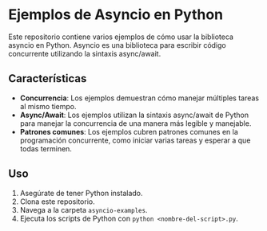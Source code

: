 # Ejemplos de Asyncio en Python

Este repositorio contiene varios ejemplos de cómo usar la biblioteca asyncio en Python. Asyncio es una biblioteca para escribir código concurrente utilizando la sintaxis async/await.

## Características

- **Concurrencia**: Los ejemplos demuestran cómo manejar múltiples tareas al mismo tiempo.
- **Async/Await**: Los ejemplos utilizan la sintaxis async/await de Python para manejar la concurrencia de una manera más legible y manejable.
- **Patrones comunes**: Los ejemplos cubren patrones comunes en la programación concurrente, como iniciar varias tareas y esperar a que todas terminen.

## Uso

1. Asegúrate de tener Python instalado.
2. Clona este repositorio.
3. Navega a la carpeta `asyncio-examples`.
4. Ejecuta los scripts de Python con `python <nombre-del-script>.py`.


